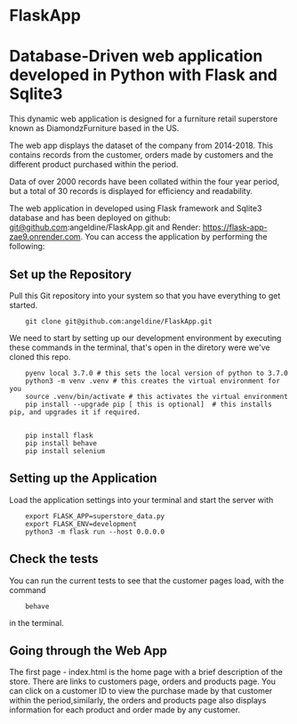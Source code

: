 # FlaskApp
# Database-Driven web application developed in Python with Flask and Sqlite3
This dynamic web application is designed for a furniture retail superstore known as
 DiamondzFurniture based in the US.

The web app displays the dataset of the company from 2014-2018. 
This contains records from the customer, orders made by customers and the different product purchased within
the period.

Data of over 2000 records have been collated within the four year period, but a total of 30 records is displayed
for efficiency and readability.

The web application in developed using Flask framework and Sqlite3 database and has been deployed on github: git@github.com:angeldine/FlaskApp.git
and Render: https://flask-app-zae9.onrender.com. You can access the application by performing the following:


## Set up the Repository
Pull this Git repository into your system so that you have everything to get started.

        git clone git@github.com:angeldine/FlaskApp.git

We need to start by setting up our development environment by executing these commands in the terminal, that's open in the diretory were we've cloned this repo.

        pyenv local 3.7.0 # this sets the local version of python to 3.7.0
        python3 -m venv .venv # this creates the virtual environment for you
        source .venv/bin/activate # this activates the virtual environment
        pip install --upgrade pip [ this is optional]  # this installs pip, and upgrades it if required.


        pip install flask
        pip install behave
        pip install selenium

## Setting up the Application


Load the application settings into your terminal and start the server with 

        export FLASK_APP=superstore_data.py 
        export FLASK_ENV=development
        python3 -m flask run --host 0.0.0.0

## Check the tests

You can run the current tests to see that the customer pages load, with the command

        behave

in the terminal. 

##  Going through the Web App
The first page - index.html is the home page with a brief description of the store. There are links to customers page,
orders and products page.
You can click on a customer ID to view the purchase made by that customer within the period,similarly, the orders and products
page also displays information for each product and order made by any customer.
